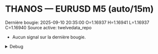 # THANOS — EURUSD M5 (auto/15m)
Dernière bougie: 2025-09-10 20:35:00  O=1.16937  H=1.16941  L=1.16937  C=1.16940
Source active: twelvedata_repo

- Aucun signal sur la dernière bougie.

<details><summary>Debug</summary>

- TD_API_KEY manquant.

</details>